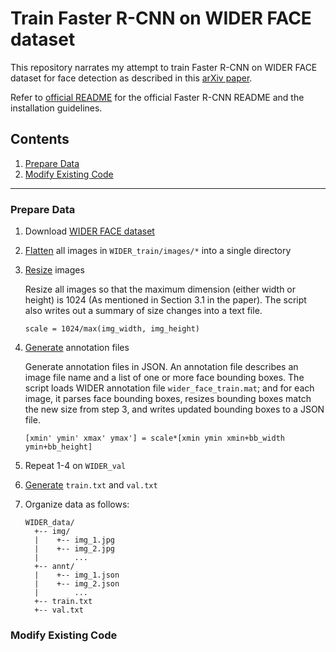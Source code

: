 # Train Faster R-CNN on WIDER FACE dataset

This repository narrates my attempt to train Faster R-CNN on WIDER FACE dataset for face detection as described in this [arXiv paper](https://arxiv.org/abs/1606.03473).

Refer to [official README](./README_official.md) for the official Faster R-CNN README and the installation guidelines.

## Contents
1. [Prepare Data](#prepare-data)
2. [Modify Existing Code](#modify-existing-code)

---

### Prepare Data

1. Download [WIDER FACE dataset](http://mmlab.ie.cuhk.edu.hk/projects/WIDERFace/)
2. [Flatten](./scripts/flatten.py) all images in `WIDER_train/images/*` into a single directory
3. [Resize](./scripts/resize.sh) images
   
   Resize all images so that the maximum dimension (either width or height) is 1024 (As mentioned in Section 3.1 in the paper). The script also writes out a summary of size changes into a text file.

   `scale = 1024/max(img_width, img_height)`
4. [Generate](./scripts/generate_annotations.m) annotation files
  
    Generate annotation files in JSON. An annotation file describes an image file name and a list of one or more face bounding boxes. The script loads WIDER annotation file `wider_face_train.mat`; and for each image, it parses face bounding boxes, resizes bounding boxes match the new size from step 3, and writes updated bounding boxes to a JSON file.
   
    `[xmin' ymin' xmax' ymax'] = scale*[xmin ymin xmin+bb_width ymin+bb_height]`

5. Repeat 1-4 on `WIDER_val`
6. [Generate](TBA) `train.txt` and `val.txt`
7. Organize data as follows:
   
    ```
    WIDER_data/
      +-- img/
      |    +-- img_1.jpg
      |    +-- img_2.jpg
      |        ...
      +-- annt/
      |    +-- img_1.json
      |    +-- img_2.json
      |        ...
      +-- train.txt
      +-- val.txt
   ```
      

### Modify Existing Code



